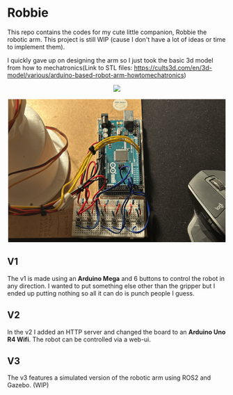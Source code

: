 # Robbie 

This repo contains the codes for my cute little companion, Robbie the robotic arm. This project is still WIP (cause I don't have a lot of ideas or time to implement them).

I quickly gave up on designing the arm so I just took the basic 3d model from how to mechatronics(Link to STL files: https://cults3d.com/en/3d-model/various/arduino-based-robot-arm-howtomechatronics)



<p align="center">
  <img src="/images/main_robbie.png" width="500">
</p>
<p align="center">
  <img src="/images/buttons.png" width="500">
</p>

## V1

The v1 is made using an **Arduino Mega** and 6 buttons to control the robot in any direction. I wanted to put something else other than the gripper but I ended up putting nothing so all it can do is punch people I guess.

## V2

In the v2 I added an HTTP server and changed the board to an **Arduino Uno R4 Wifi**. The robot can be controlled via a web-ui.

## V3

The v3 features a simulated version of the robotic arm using ROS2 and Gazebo. (WIP)